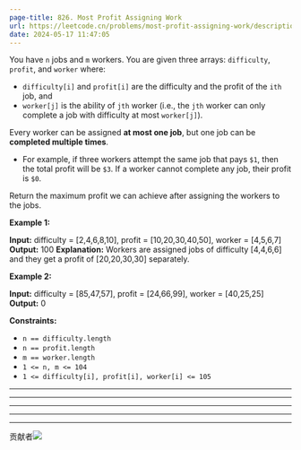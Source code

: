 ```yaml
---
page-title: 826. Most Profit Assigning Work
url: https://leetcode.cn/problems/most-profit-assigning-work/description/?envType=daily-question&envId=2024-05-17
date: 2024-05-17 11:47:05
---
```

You have `n` jobs and `m` workers. You are given three arrays: `difficulty`, `profit`, and `worker` where:

-   `difficulty[i]` and `profit[i]` are the difficulty and the profit of the `ith` job, and
-   `worker[j]` is the ability of `jth` worker (i.e., the `jth` worker can only complete a job with difficulty at most `worker[j]`).

Every worker can be assigned **at most one job**, but one job can be **completed multiple times**.

-   For example, if three workers attempt the same job that pays `$1`, then the total profit will be `$3`. If a worker cannot complete any job, their profit is `$0`.

Return the maximum profit we can achieve after assigning the workers to the jobs.

**Example 1:**

**Input:** difficulty = \[2,4,6,8,10\], profit = \[10,20,30,40,50\], worker = \[4,5,6,7\]
**Output:** 100
**Explanation:** Workers are assigned jobs of difficulty \[4,4,6,6\] and they get a profit of \[20,20,30,30\] separately.

**Example 2:**

**Input:** difficulty = \[85,47,57\], profit = \[24,66,99\], worker = \[40,25,25\]
**Output:** 0

**Constraints:**

-   `n == difficulty.length`
-   `n == profit.length`
-   `m == worker.length`
-   `1 <= n, m <= 104`
-   `1 <= difficulty[i], profit[i], worker[i] <= 105`

---

---

---

---

---

贡献者![](https://static.leetcode-cn.com/cn-legacy-assets/images/LeetCode_avatar.png)